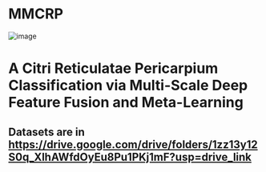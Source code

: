 # MMCRP
![image](https://github.com/user-attachments/assets/950f4d94-a9e2-480a-b237-9c3e77355005)
# A Citri Reticulatae Pericarpium Classification via Multi-Scale Deep Feature Fusion and Meta-Learning 
## Datasets are in https://drive.google.com/drive/folders/1zz13y12S0q_XlhAWfdOyEu8Pu1PKj1mF?usp=drive_link
